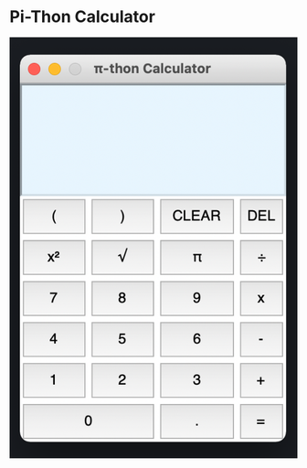 # Pi-Thon Calculator

![Calculator Screenshot](https://github.com/shahmilav/pi-thon-calc/blob/master/images/pi-thon-calc-screenshot.png)
